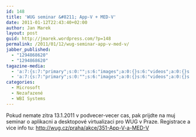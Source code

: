 ```yaml
---
id: 148
title: 'WUG seminar &#8211; App-V + MED-V'
date: 2011-01-12T22:43:40+02:00
author: Jan Marek
layout: post
guid: http://jmarek.wordpress.com/?p=148
permalink: /2011/01/12/wug-seminar-app-v-med-v/
jabber_published:
  - "1294868620"
  - "1294868620"
tagazine-media:
  - 'a:7:{s:7:"primary";s:0:"";s:6:"images";a:0:{}s:6:"videos";a:0:{}s:11:"image_count";s:1:"0";s:6:"author";s:8:"17238236";s:7:"blog_id";s:8:"16623371";s:9:"mod_stamp";s:19:"2011-01-12 21:43:40";}'
  - 'a:7:{s:7:"primary";s:0:"";s:6:"images";a:0:{}s:6:"videos";a:0:{}s:11:"image_count";s:1:"0";s:6:"author";s:8:"17238236";s:7:"blog_id";s:8:"16623371";s:9:"mod_stamp";s:19:"2011-01-12 21:43:40";}'
categories:
  - Microsoft
  - Nezařazené
  - WBI Systems
---
```

Pokud nemate zitra 13.1.2011 v podvecer-vecer cas, pak prijdte na muj seminar o aplikacni a desktopové virtualizaci pro WUG v Praze. Registrace a vice info tu: http://wug.cz/praha/akce/351-App-V-a-MED-V

